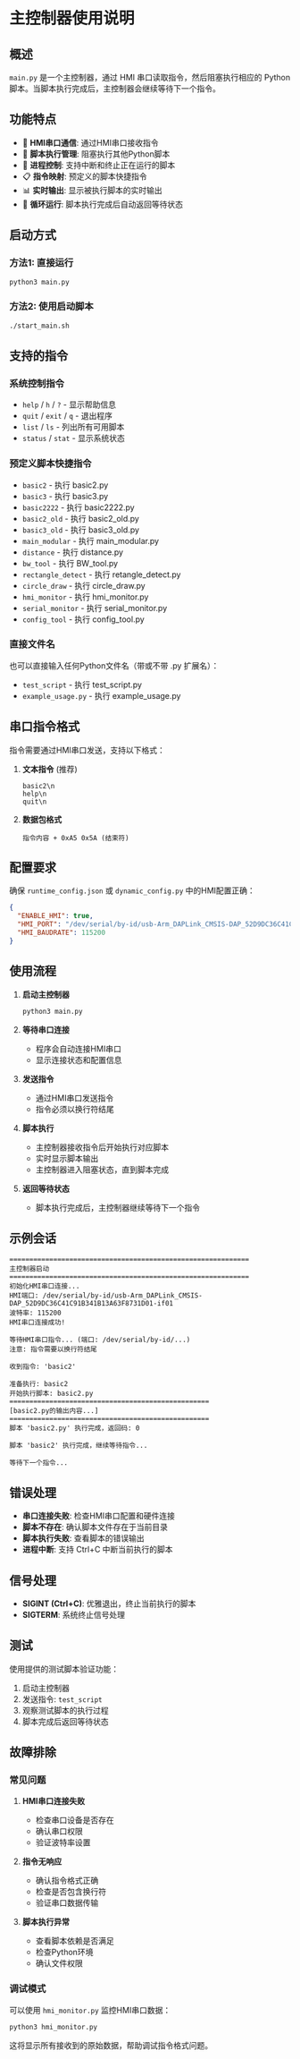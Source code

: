 # 主控制器使用说明

## 概述

`main.py` 是一个主控制器，通过 HMI 串口读取指令，然后阻塞执行相应的 Python 脚本。当脚本执行完成后，主控制器会继续等待下一个指令。

## 功能特点

- 🔌 **HMI串口通信**: 通过HMI串口接收指令
- 🚀 **脚本执行管理**: 阻塞执行其他Python脚本
- 🛑 **进程控制**: 支持中断和终止正在运行的脚本
- 📋 **指令映射**: 预定义的脚本快捷指令
- 📊 **实时输出**: 显示被执行脚本的实时输出
- 🔄 **循环运行**: 脚本执行完成后自动返回等待状态

## 启动方式

### 方法1: 直接运行
```bash
python3 main.py
```

### 方法2: 使用启动脚本
```bash
./start_main.sh
```

## 支持的指令

### 系统控制指令
- `help` / `h` / `?` - 显示帮助信息
- `quit` / `exit` / `q` - 退出程序
- `list` / `ls` - 列出所有可用脚本
- `status` / `stat` - 显示系统状态

### 预定义脚本快捷指令
- `basic2` - 执行 basic2.py
- `basic3` - 执行 basic3.py
- `basic2222` - 执行 basic2222.py
- `basic2_old` - 执行 basic2_old.py
- `basic3_old` - 执行 basic3_old.py
- `main_modular` - 执行 main_modular.py
- `distance` - 执行 distance.py
- `bw_tool` - 执行 BW_tool.py
- `rectangle_detect` - 执行 retangle_detect.py
- `circle_draw` - 执行 circle_draw.py
- `hmi_monitor` - 执行 hmi_monitor.py
- `serial_monitor` - 执行 serial_monitor.py
- `config_tool` - 执行 config_tool.py

### 直接文件名
也可以直接输入任何Python文件名（带或不带 .py 扩展名）：
- `test_script` - 执行 test_script.py
- `example_usage.py` - 执行 example_usage.py

## 串口指令格式

指令需要通过HMI串口发送，支持以下格式：

1. **文本指令** (推荐)
   ```
   basic2\n
   help\n
   quit\n
   ```

2. **数据包格式**
   ```
   指令内容 + 0xA5 0x5A (结束符)
   ```

## 配置要求

确保 `runtime_config.json` 或 `dynamic_config.py` 中的HMI配置正确：

```json
{
  "ENABLE_HMI": true,
  "HMI_PORT": "/dev/serial/by-id/usb-Arm_DAPLink_CMSIS-DAP_52D9DC36C41C91B341B13A63F8731D01-if01",
  "HMI_BAUDRATE": 115200
}
```

## 使用流程

1. **启动主控制器**
   ```bash
   python3 main.py
   ```

2. **等待串口连接**
   - 程序会自动连接HMI串口
   - 显示连接状态和配置信息

3. **发送指令**
   - 通过HMI串口发送指令
   - 指令必须以换行符结尾

4. **脚本执行**
   - 主控制器接收指令后开始执行对应脚本
   - 实时显示脚本输出
   - 主控制器进入阻塞状态，直到脚本完成

5. **返回等待状态**
   - 脚本执行完成后，主控制器继续等待下一个指令

## 示例会话

```
============================================================
主控制器启动
============================================================
初始化HMI串口连接...
HMI端口: /dev/serial/by-id/usb-Arm_DAPLink_CMSIS-DAP_52D9DC36C41C91B341B13A63F8731D01-if01
波特率: 115200
HMI串口连接成功!

等待HMI串口指令... (端口: /dev/serial/by-id/...)
注意: 指令需要以换行符结尾

收到指令: 'basic2'

准备执行: basic2
开始执行脚本: basic2.py
==================================================
[basic2.py的输出内容...]
==================================================
脚本 'basic2.py' 执行完成，返回码: 0

脚本 'basic2' 执行完成，继续等待指令...

等待下一个指令...
```

## 错误处理

- **串口连接失败**: 检查HMI串口配置和硬件连接
- **脚本不存在**: 确认脚本文件存在于当前目录
- **脚本执行失败**: 查看脚本的错误输出
- **进程中断**: 支持 Ctrl+C 中断当前执行的脚本

## 信号处理

- **SIGINT (Ctrl+C)**: 优雅退出，终止当前执行的脚本
- **SIGTERM**: 系统终止信号处理

## 测试

使用提供的测试脚本验证功能：

1. 启动主控制器
2. 发送指令: `test_script`
3. 观察测试脚本的执行过程
4. 脚本完成后返回等待状态

## 故障排除

### 常见问题

1. **HMI串口连接失败**
   - 检查串口设备是否存在
   - 确认串口权限
   - 验证波特率设置

2. **指令无响应**
   - 确认指令格式正确
   - 检查是否包含换行符
   - 验证串口数据传输

3. **脚本执行异常**
   - 查看脚本依赖是否满足
   - 检查Python环境
   - 确认文件权限

### 调试模式

可以使用 `hmi_monitor.py` 监控HMI串口数据：
```bash
python3 hmi_monitor.py
```

这将显示所有接收到的原始数据，帮助调试指令格式问题。
